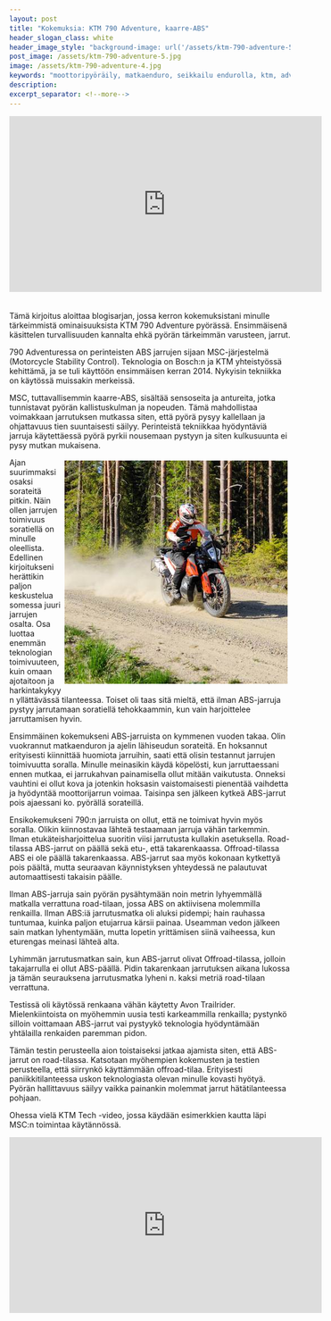 ```yaml
---
layout: post
title: "Kokemuksia: KTM 790 Adventure, kaarre-ABS"
header_slogan_class: white
header_image_style: "background-image: url('/assets/ktm-790-adventure-5.jpg');"
post_image: /assets/ktm-790-adventure-5.jpg
image: /assets/ktm-790-adventure-4.jpg
keywords: "moottoripyöräily, matkaenduro, seikkailu endurolla, ktm, adventure, 790"
description: 
excerpt_separator: <!--more-->
---
```


<div class="post-video">
     <iframe width="560" height="315" 
src="https://www.youtube.com/embed/jI47Lad7ObI" frameborder="0" 
allowfullscreen></iframe>
</div>
<div>&nbsp;</div>

Tämä kirjoitus aloittaa blogisarjan, jossa kerron kokemuksistani minulle 
tärkeimmistä ominaisuuksista KTM 790 Adventure pyörässä. Ensimmäisenä 
käsittelen turvallisuuden kannalta ehkä pyörän tärkeimmän varusteen, 
jarrut.

<!--more-->

790 Adventuressa on perinteisten ABS jarrujen sijaan MSC-järjestelmä 
(Motorcycle Stability Control). Teknologia on Bosch:n ja 
KTM yhteistyössä kehittämä, ja se tuli käyttöön ensimmäisen kerran 2014. 
Nykyisin tekniikka on käytössä muissakin merkeissä.

MSC, tuttavallisemmin kaarre-ABS, sisältää sensoseita ja antureita, 
jotka tunnistavat pyörän kallistuskulman ja nopeuden. Tämä mahdollistaa 
voimakkaan jarrutuksen mutkassa siten, että pyörä pysyy kallellaan ja 
ohjattavuus tien suuntaisesti säilyy. Perinteistä tekniikkaa 
hyödyntäviä jarruja käytettäessä pyörä pyrkii nousemaan pystyyn ja siten 
kulkusuunta ei pysy mutkan mukaisena.


<img src="/assets/ktm-790-adventure-4.jpg" style="float: right; padding: 5px;" />


Ajan suurimmaksi osaksi sorateitä pitkin. Näin ollen jarrujen toimivuus 
soratiellä on minulle oleellista. Edellinen kirjoitukseni herättikin 
paljon keskustelua somessa juuri jarrujen osalta. Osa luottaa 
enemmän teknologian toimivuuteen, kuin omaan ajotaitoon 
ja harkintakykyyn yllättävässä tilanteessa.
Toiset oli taas sitä mieltä, että ilman ABS-jarruja pystyy 
jarrutamaan soratiellä tehokkaammin, kun vain harjoittelee jarruttamisen 
hyvin.

Ensimmäinen kokemukseni ABS-jarruista on kymmenen vuoden takaa. Olin 
vuokrannut matkaenduron ja ajelin lähiseudun sorateitä. En hoksannut 
erityisesti kiinnittää huomiota jarruihin, saati että olisin testannut 
jarrujen toimivuutta soralla. Minulle meinasikin käydä köpelösti, kun 
jarruttaessani ennen mutkaa, ei jarrukahvan painamisella ollut mitään 
vaikutusta. Onneksi vauhtini ei ollut kova ja jotenkin hoksasin 
vaistomaisesti pienentää vaihdetta ja hyödyntää moottorijarrun voimaa. 
Taisinpa sen jälkeen kytkeä ABS-jarrut pois ajaessani ko. 
pyörällä sorateillä.

Ensikokemukseni 790:n jarruista on ollut, että ne toimivat hyvin myös 
soralla. 
Olikin kiinnostavaa lähteä testaamaan jarruja vähän tarkemmin. 
Ilman etukäteisharjoittelua suoritin viisi jarrutusta kullakin 
asetuksella. Road-tilassa ABS-jarrut on päällä sekä etu-, että takarenkaassa. Offroad-tilassa ABS ei ole päällä takarenkaassa. ABS-jarrut saa myös kokonaan 
kytkettyä pois päältä, mutta seuraavan käynnistyksen yhteydessä ne 
palautuvat automaattisesti takaisin päälle.

Ilman ABS-jarruja sain pyörän pysähtymään noin metrin lyhyemmällä 
matkalla verrattuna road-tilaan, jossa ABS on aktiivisena molemmilla 
renkailla.
Ilman ABS:iä jarrutusmatka 
oli aluksi 
pidempi; hain rauhassa tuntumaa, kuinka paljon etujarrua kärsii 
painaa. Useamman vedon jälkeen sain matkan lyhentymään, mutta lopetin 
yrittämisen siinä vaiheessa, kun eturengas meinasi lähteä alta.

Lyhimmän jarrutusmatkan sain, kun ABS-jarrut olivat Offroad-tilassa, 
jolloin takajarrulla ei ollut ABS-päällä. Pidin takarenkaan jarrutuksen 
aikana lukossa ja tämän seurauksena jarrutusmatka lyheni n. kaksi metriä 
road-tilaan verrattuna.

Testissä oli käytössä renkaana vähän käytetty Avon Trailrider. 
Mielenkiintoista on myöhemmin uusia testi karkeammilla renkailla; pystynkö silloin voittamaan ABS-jarrut vai pystyykö teknologia 
hyödyntämään yhtälailla renkaiden paremman pidon.

Tämän testin perusteella aion toistaiseksi jatkaa ajamista siten, että 
ABS-jarrut on road-tilassa. Katsotaan myöhempien kokemusten ja testien 
perusteella, että siirrynkö käyttämmään offroad-tilaa. Erityisesti 
paniikkitilanteessa uskon teknologiasta olevan minulle kovasti hyötyä. 
Pyörän hallittavuus säilyy vaikka painankin molemmat jarrut 
hätätilanteessa pohjaan.

Ohessa vielä KTM Tech -video, jossa käydään esimerkkien kautta läpi MSC:n 
toimintaa käytännössä.

<div class="post-video">
     <iframe width="560" height="315" 
src="https://www.youtube.com/embed/ji5S5Syeqa0" frameborder="0" 
allowfullscreen></iframe>
</div>
<div>&nbsp;</div>
